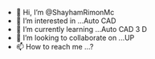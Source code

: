 - 👋 Hi, I’m @ShayhamRimonMc
- 👀 I’m interested in ...Auto CAD
- 🌱 I’m currently learning ...Auto CAD 3 D
- 💞️ I’m looking to collaborate on ...UP
- 📫 How to reach me ...?

<!---
ShayhamRimonMc/ShayhamRimonMc is a ✨ special ✨ repository because its `README.md` (this file) appears on your GitHub profile.
You can click the Preview link to take a look at your changes.
--->

